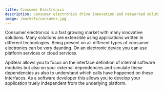 ```yaml
---
title: Consumer Electronics
description: Consumer electronics drive innovation and networked solutions
image: /markets/consumer.jpg
---
```


Consumer electronics is a fast growing market with many innovative solutions. Many solutions are extensible using applications written in different technologies. Being present on all different types of consumer electronics can be very daunting. On an electronic device you can use platform services or cloud services.

ApiGear allows you to focus on the interface definition of internal software modules but also on your external dependencies and simulate these dependencies as also to understand which calls have happened on these interfaces. As a software developer this allows you to develop your application truely independent from the underlying platform.
